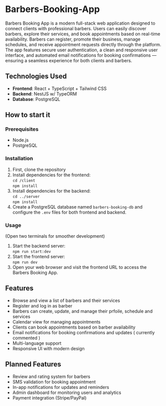 # Barbers-Booking-App

Barbers Booking App is a modern full-stack web application designed to connect clients with professional barbers. Users can easily discover barbers, explore their services, and book appointments based on real-time availability. Barbers can register, promote their business, manage schedules, and receive appointment requests directly through the platform. The app features secure user authentication, a clean and responsive user interface, and automated email notifications for booking confirmations — ensuring a seamless experience for both clients and barbers.

## Technologies Used

- **Frontend**: React + TypeScript + Tailwind CSS  
- **Backend**: NestJS w/ TypeORM  
- **Database**: PostgreSQL

## How to start it

### Prerequisites

- Node.js  
- PostgreSQL

### Installation

1. First, clone the repository
2. Install dependencies for the frontend:  
   `cd /client`  
   `npm install`
3. Install dependencies for the backend:  
   `cd ../server`  
   `npm install`
4. Create a PostgreSQL database named `barbers-booking-db` and configure the `.env` files for both frontend and backend.

### Usage

(Open two terminals for smoother development)

1. Start the backend server:  
   `npm run start:dev`
2. Start the frontend server:  
   `npm run dev`
3. Open your web browser and visit the frontend URL to access the Barbers Booking App.

## Features

- Browse and view a list of barbers and their services
- Register and log in as barber
- Barbers can create, update, and manage their prfoile, schedule and services
- Calendar view for managing appointments
- Clients can book appointments based on barber availability
- Email notifications for booking confirmations and updates ( currently commented )
- Multi-language support  
- Responsive UI with modern design

## Planned Features

- Review and rating system for barbers
- SMS validation for booking appointment
- In-app notifications for updates and reminders
- Admin dashboard for monitoring users and analytics
- Payment integration (Stripe/PayPal)


